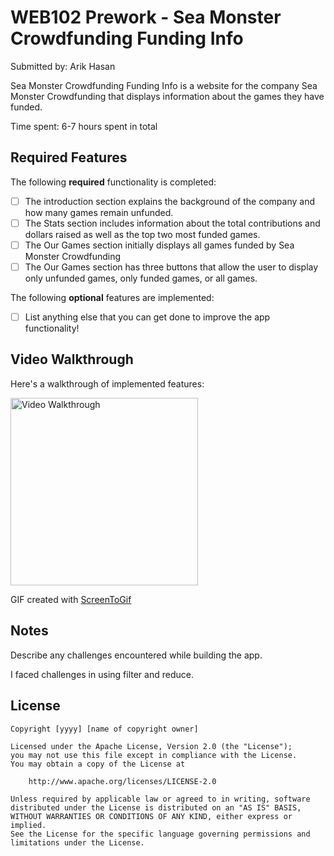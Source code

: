 # WEB102 Prework - Sea Monster Crowdfunding Funding Info

Submitted by: Arik Hasan

Sea Monster Crowdfunding Funding Info is a website for the company Sea Monster Crowdfunding that displays information about the games they have funded.

Time spent: 6-7 hours spent in total

## Required Features

The following **required** functionality is completed:

* [ ] The introduction section explains the background of the company and how many games remain unfunded.
* [ ] The Stats section includes information about the total contributions and dollars raised as well as the top two most funded games.
* [ ] The Our Games section initially displays all games funded by Sea Monster Crowdfunding
* [ ] The Our Games section has three buttons that allow the user to display only unfunded games, only funded games, or all games.

The following **optional** features are implemented:

* [ ] List anything else that you can get done to improve the app functionality!

## Video Walkthrough

Here's a walkthrough of implemented features:

<img src='VideoWalkthrough.gif' title='Video Walkthrough' width='300px' alt='Video Walkthrough'>


GIF created with [ScreenToGif](https://www.screentogif.com/)  


## Notes

Describe any challenges encountered while building the app.

I faced challenges in using filter and reduce. 
## License

    Copyright [yyyy] [name of copyright owner]

    Licensed under the Apache License, Version 2.0 (the "License");
    you may not use this file except in compliance with the License.
    You may obtain a copy of the License at

        http://www.apache.org/licenses/LICENSE-2.0

    Unless required by applicable law or agreed to in writing, software
    distributed under the License is distributed on an "AS IS" BASIS,
    WITHOUT WARRANTIES OR CONDITIONS OF ANY KIND, either express or implied.
    See the License for the specific language governing permissions and
    limitations under the License.

